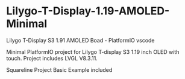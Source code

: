 # Lilygo-T-Display-1.19-AMOLED-Minimal
Lilygo T-Display S3 1.91 AMOLED Boad - PlatformIO vscode

Minimal PlatformIO project for Lilygo T-display S3 1.19 inch OLED with touch.  Project includes LVGL V8.3.11.

Squareline Project Basic Example included
